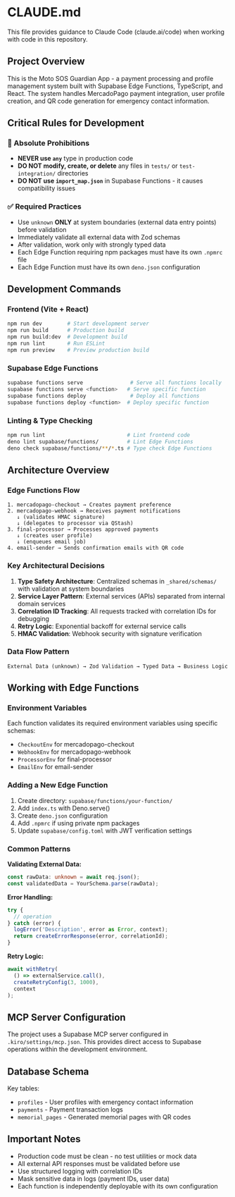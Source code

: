 # CLAUDE.md

This file provides guidance to Claude Code (claude.ai/code) when working with code in this repository.

## Project Overview

This is the Moto SOS Guardian App - a payment processing and profile management system built with Supabase Edge Functions, TypeScript, and React. The system handles MercadoPago payment integration, user profile creation, and QR code generation for emergency contact information.

## Critical Rules for Development

### 🚫 Absolute Prohibitions

- **NEVER use `any`** type in production code
- **DO NOT modify, create, or delete** any files in `tests/` or `test-integration/` directories
- **DO NOT use `import_map.json`** in Supabase Functions - it causes compatibility issues

### ✅ Required Practices

- Use `unknown` **ONLY** at system boundaries (external data entry points) before validation
- Immediately validate all external data with Zod schemas
- After validation, work only with strongly typed data
- Each Edge Function requiring npm packages must have its own `.npmrc` file
- Each Edge Function must have its own `deno.json` configuration

## Development Commands

### Frontend (Vite + React)
```bash
npm run dev        # Start development server
npm run build      # Production build
npm run build:dev  # Development build
npm run lint       # Run ESLint
npm run preview    # Preview production build
```

### Supabase Edge Functions
```bash
supabase functions serve               # Serve all functions locally
supabase functions serve <function>   # Serve specific function
supabase functions deploy              # Deploy all functions
supabase functions deploy <function>  # Deploy specific function
```

### Linting & Type Checking
```bash
npm run lint                          # Lint frontend code
deno lint supabase/functions/         # Lint Edge Functions
deno check supabase/functions/**/*.ts # Type check Edge Functions
```

## Architecture Overview

### Edge Functions Flow
```
1. mercadopago-checkout → Creates payment preference
2. mercadopago-webhook → Receives payment notifications
   ↓ (validates HMAC signature)
   ↓ (delegates to processor via QStash)
3. final-processor → Processes approved payments
   ↓ (creates user profile)
   ↓ (enqueues email job)
4. email-sender → Sends confirmation emails with QR code
```

### Key Architectural Decisions

1. **Type Safety Architecture**: Centralized schemas in `_shared/schemas/` with validation at system boundaries
2. **Service Layer Pattern**: External services (APIs) separated from internal domain services
3. **Correlation ID Tracking**: All requests tracked with correlation IDs for debugging
4. **Retry Logic**: Exponential backoff for external service calls
5. **HMAC Validation**: Webhook security with signature verification

### Data Flow Pattern
```
External Data (unknown) → Zod Validation → Typed Data → Business Logic
```

## Working with Edge Functions

### Environment Variables
Each function validates its required environment variables using specific schemas:
- `CheckoutEnv` for mercadopago-checkout
- `WebhookEnv` for mercadopago-webhook  
- `ProcessorEnv` for final-processor
- `EmailEnv` for email-sender

### Adding a New Edge Function
1. Create directory: `supabase/functions/your-function/`
2. Add `index.ts` with Deno.serve()
3. Create `deno.json` configuration
4. Add `.npmrc` if using private npm packages
5. Update `supabase/config.toml` with JWT verification settings

### Common Patterns

**Validating External Data:**
```typescript
const rawData: unknown = await req.json();
const validatedData = YourSchema.parse(rawData);
```

**Error Handling:**
```typescript
try {
  // operation
} catch (error) {
  logError('Description', error as Error, context);
  return createErrorResponse(error, correlationId);
}
```

**Retry Logic:**
```typescript
await withRetry(
  () => externalService.call(),
  createRetryConfig(3, 1000),
  context
);
```

## MCP Server Configuration

The project uses a Supabase MCP server configured in `.kiro/settings/mcp.json`. This provides direct access to Supabase operations within the development environment.

## Database Schema

Key tables:
- `profiles` - User profiles with emergency contact information
- `payments` - Payment transaction logs
- `memorial_pages` - Generated memorial pages with QR codes

## Important Notes

- Production code must be clean - no test utilities or mock data
- All external API responses must be validated before use
- Use structured logging with correlation IDs
- Mask sensitive data in logs (payment IDs, user data)
- Each function is independently deployable with its own configuration
